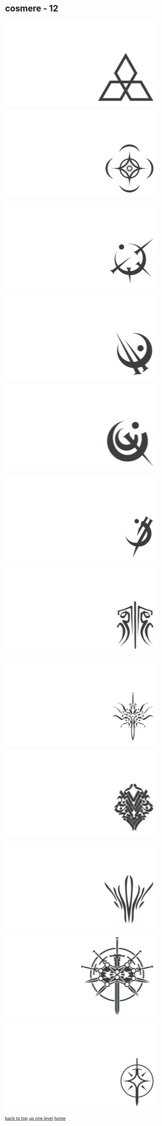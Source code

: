 # cosmere - 12
[![cosmere_ghostbloods.png](/terminal/chromatic%20aberration/little/cosmere/cosmere_ghostbloods.png "cosmere_ghostbloods.png")](https://raw.githubusercontent.com/buckmanc/wallpapers/main/terminal/chromatic%20aberration/little/cosmere/cosmere_ghostbloods.png)

[![cosmere.png](/terminal/chromatic%20aberration/little/cosmere/cosmere.png "cosmere.png")](https://raw.githubusercontent.com/buckmanc/wallpapers/main/terminal/chromatic%20aberration/little/cosmere/cosmere.png)

[![mistborn_atium.png](/terminal/chromatic%20aberration/little/cosmere/mistborn_atium.png "mistborn_atium.png")](https://raw.githubusercontent.com/buckmanc/wallpapers/main/terminal/chromatic%20aberration/little/cosmere/mistborn_atium.png)

[![mistborn_bronze.png](/terminal/chromatic%20aberration/little/cosmere/mistborn_bronze.png "mistborn_bronze.png")](https://raw.githubusercontent.com/buckmanc/wallpapers/main/terminal/chromatic%20aberration/little/cosmere/mistborn_bronze.png)

[![mistborn_chromium.png](/terminal/chromatic%20aberration/little/cosmere/mistborn_chromium.png "mistborn_chromium.png")](https://raw.githubusercontent.com/buckmanc/wallpapers/main/terminal/chromatic%20aberration/little/cosmere/mistborn_chromium.png)

[![mistborn_gold.png](/terminal/chromatic%20aberration/little/cosmere/mistborn_gold.png "mistborn_gold.png")](https://raw.githubusercontent.com/buckmanc/wallpapers/main/terminal/chromatic%20aberration/little/cosmere/mistborn_gold.png)

[![stormlight_glyph_kholin.png](/terminal/chromatic%20aberration/little/cosmere/stormlight_glyph_kholin.png "stormlight_glyph_kholin.png")](https://raw.githubusercontent.com/buckmanc/wallpapers/main/terminal/chromatic%20aberration/little/cosmere/stormlight_glyph_kholin.png)

[![stormlight_glyph_roshar.png](/terminal/chromatic%20aberration/little/cosmere/stormlight_glyph_roshar.png "stormlight_glyph_roshar.png")](https://raw.githubusercontent.com/buckmanc/wallpapers/main/terminal/chromatic%20aberration/little/cosmere/stormlight_glyph_roshar.png)

[![stormlight_glyph_thath_justice.png](/terminal/chromatic%20aberration/little/cosmere/stormlight_glyph_thath_justice.png "stormlight_glyph_thath_justice.png")](https://raw.githubusercontent.com/buckmanc/wallpapers/main/terminal/chromatic%20aberration/little/cosmere/stormlight_glyph_thath_justice.png)

[![stormlight_glyph_truthwatchers.png](/terminal/chromatic%20aberration/little/cosmere/stormlight_glyph_truthwatchers.png "stormlight_glyph_truthwatchers.png")](https://raw.githubusercontent.com/buckmanc/wallpapers/main/terminal/chromatic%20aberration/little/cosmere/stormlight_glyph_truthwatchers.png)

[![stormlight.png](/terminal/chromatic%20aberration/little/cosmere/stormlight.png "stormlight.png")](https://raw.githubusercontent.com/buckmanc/wallpapers/main/terminal/chromatic%20aberration/little/cosmere/stormlight.png)

[![stormlight_simple.png](/terminal/chromatic%20aberration/little/cosmere/stormlight_simple.png "stormlight_simple.png")](https://raw.githubusercontent.com/buckmanc/wallpapers/main/terminal/chromatic%20aberration/little/cosmere/stormlight_simple.png)


</p>
</details>


[back to top](#)
[up one level](/terminal/chromatic%20aberration/little/README.MD)
[home](/)
